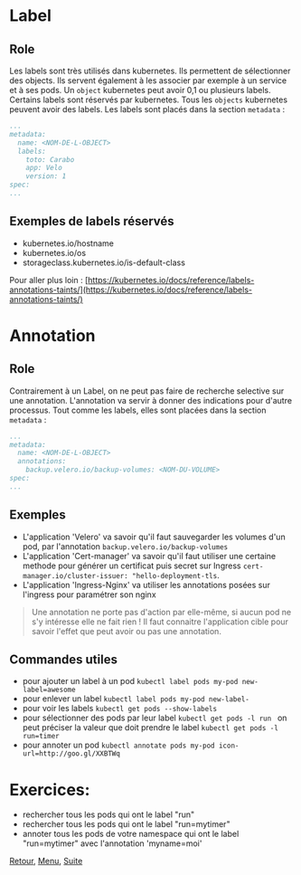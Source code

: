 # Label

## Role
Les labels sont très utilisés dans kubernetes. Ils permettent de sélectionner des objects. 
Ils servent également à les associer par exemple à un service et à ses pods.
Un `object` kubernetes peut avoir 0,1 ou plusieurs labels. Certains labels sont réservés par kubernetes.
Tous les `objects` kubernetes peuvent avoir des labels.
Les labels sont placés dans la section `metadata` :
```yaml
...
metadata:
  name: <NOM-DE-L-OBJECT>
  labels:
    toto: Carabo
    app: Velo
    version: 1
spec:
...
```

## Exemples de labels réservés
- kubernetes.io/hostname
- kubernetes.io/os
- storageclass.kubernetes.io/is-default-class

Pour aller plus loin : [https://kubernetes.io/docs/reference/labels-annotations-taints/](https://kubernetes.io/docs/reference/labels-annotations-taints/)

# Annotation
## Role
Contrairement à un Label, on ne peut pas faire de recherche selective sur une annotation. L'annotation va servir
à donner des indications pour d'autre processus.
Tout comme les labels, elles sont placées dans la section `metadata` :
```yaml
...
metadata:
  name: <NOM-DE-L-OBJECT>
  annotations:  
    backup.velero.io/backup-volumes: <NOM-DU-VOLUME>
spec:
...
```

## Exemples
- L'application 'Velero' va savoir qu'il faut sauvegarder les volumes d'un pod, par l'annotation `backup.velero.io/backup-volumes`
- L'application 'Cert-manager' va savoir qu'il faut utiliser une certaine methode pour générer un certificat puis secret sur Ingress `cert-manager.io/cluster-issuer: "hello-deployment-tls`.
- L'application 'Ingress-Nginx' va utiliser les annotations posées sur l'ingress pour paramétrer son nginx 

> Une annotation ne porte pas d'action par elle-même, si aucun pod ne s'y intéresse elle ne fait rien !
> Il faut connaitre l'application cible pour savoir l'effet que peut avoir ou pas une annotation. 

## Commandes utiles
- pour ajouter un label à un pod 
```kubectl label pods my-pod new-label=awesome```
- pour enlever un label
```kubectl label pods my-pod new-label-```
- pour voir les labels
```kubectl get pods --show-labels```
- pour sélectionner des pods par leur label
```kubectl get pods -l run ```
on peut préciser la valeur que doit prendre le label
  ```kubectl get pods -l run=timer ```
- pour annoter un pod
```kubectl annotate pods my-pod icon-url=http://goo.gl/XXBTWq```

# Exercices:
- rechercher tous les pods qui ont le label "run"
- rechercher tous les pods qui ont le label "run=mytimer"
- annoter tous les pods de votre namespace qui ont le label "run=mytimer" avec l'annotation 'myname=moi'

[Retour](https://obeyler.github.io/Formation-K8S/Chapitres/Pod.html), [Menu](https://obeyler.github.io/Formation-K8S/), [Suite](https://obeyler.github.io/Formation-K8S/Chapitres/ConfigMap.html)
